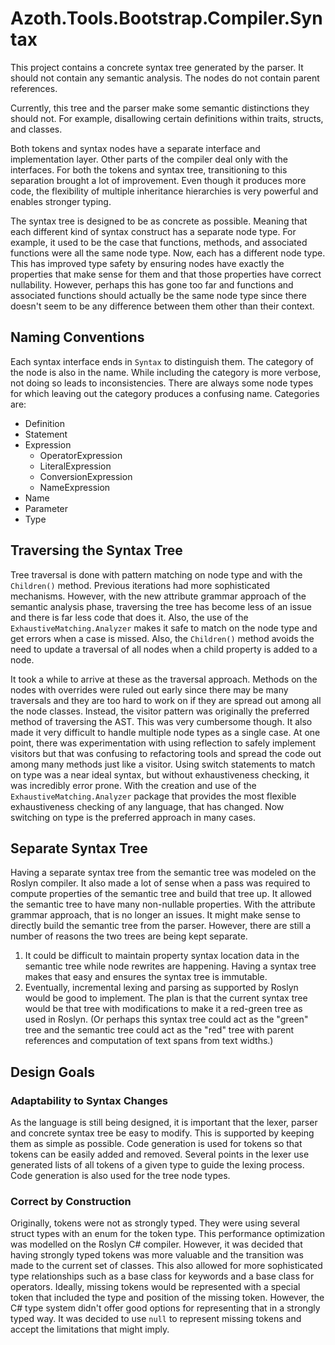 # Azoth.Tools.Bootstrap.Compiler.Syntax

This project contains a concrete syntax tree generated by the parser. It should not contain any
semantic analysis. The nodes do not contain parent references.

Currently, this tree and the parser make some semantic distinctions they should not. For example,
disallowing certain definitions within traits, structs, and classes.

Both tokens and syntax nodes have a separate interface and implementation layer. Other parts of the
compiler deal only with the interfaces. For both the tokens and syntax tree, transitioning to this
separation brought a lot of improvement. Even though it produces more code, the flexibility of
multiple inheritance hierarchies is very powerful and enables stronger typing.

The syntax tree is designed to be as concrete as possible. Meaning that each different kind of
syntax construct has a separate node type. For example, it used to be the case that functions,
methods, and associated functions were all the same node type. Now, each has a different node type.
This has improved type safety by ensuring nodes have exactly the properties that make sense for them
and that those properties have correct nullability. However, perhaps this has gone too far and
functions and associated functions should actually be the same node type since there doesn't seem to
be any difference between them other than their context.

## Naming Conventions

Each syntax interface ends in `Syntax` to distinguish them. The category of the node is also in the
name. While including the category is more verbose, not doing so leads to inconsistencies. There are
always some node types for which leaving out the category produces a confusing name. Categories are:

* Definition
* Statement
* Expression
  * OperatorExpression
  * LiteralExpression
  * ConversionExpression
  * NameExpression
* Name
* Parameter
* Type

## Traversing the Syntax Tree

Tree traversal is done with pattern matching on node type and with the `Children()` method. Previous
iterations had more sophisticated mechanisms. However, with the new attribute grammar approach of
the semantic analysis phase, traversing the tree has become less of an issue and there is far less
code that does it. Also, the use of the `ExhaustiveMatching.Analyzer` makes it safe to match on the
node type and get errors when a case is missed. Also, the `Children()` method avoids the need to
update a traversal of all nodes when a child property is added to a node.

It took a while to arrive at these as the traversal approach. Methods on the nodes with overrides
were ruled out early since there may be many traversals and they are too hard to work on if they are
spread out among all the node classes. Instead, the visitor pattern was originally the preferred
method of traversing the AST. This was very cumbersome though. It also made it very difficult to
handle multiple node types as a single case. At one point, there was experimentation with using
reflection to safely implement visitors but that was confusing to refactoring tools and spread the
code out among many methods just like a visitor. Using switch statements to match on type was a near
ideal syntax, but without exhaustiveness checking, it was incredibly error prone. With the creation
and use of the `ExhaustiveMatching.Analyzer` package that provides the most flexible exhaustiveness
checking of any language, that has changed. Now switching on type is the preferred approach in many
cases.

## Separate Syntax Tree

Having a separate syntax tree from the semantic tree was modeled on the Roslyn compiler. It also
made a lot of sense when a pass was required to compute properties of the semantic tree and build
that tree up. It allowed the semantic tree to have many non-nullable properties. With the attribute
grammar approach, that is no longer an issues. It might make sense to directly build the semantic
tree from the parser. However, there are still a number of reasons the two trees are being kept
separate.

1. It could be difficult to maintain property syntax location data in the semantic tree while node
   rewrites are happening. Having a syntax tree makes that easy and ensures the syntax tree is
   immutable.
2. Eventually, incremental lexing and parsing as supported by Roslyn would be good to implement. The
   plan is that the current syntax tree would be that tree with modifications to make it a red-green
   tree as used in Roslyn. (Or perhaps this syntax tree could act as the "green" tree and the
   semantic tree could act as the "red" tree with parent references and computation of text spans
   from text widths.)

## Design Goals

### Adaptability to Syntax Changes

As the language is still being designed, it is important that the lexer, parser and concrete syntax
tree be easy to modify. This is supported by keeping them as simple as possible. Code generation is
used for tokens so that tokens can be easily added and removed. Several points in the lexer use
generated lists of all tokens of a given type to guide the lexing process. Code generation is also
used for the tree node types.

### Correct by Construction

Originally, tokens were not as strongly typed. They were using several struct types with an enum for
the token type. This performance optimization was modelled on the Roslyn C# compiler. However, it
was decided that having strongly typed tokens was more valuable and the transition was made to the
current set of classes. This also allowed for more sophisticated type relationships such as a base
class for keywords and a base class for operators. Ideally, missing tokens would be represented with
a special token that included the type and position of the missing token. However, the C# type
system didn't offer good options for representing that in a strongly typed way. It was decided to
use `null` to represent missing tokens and accept the limitations that might imply.
